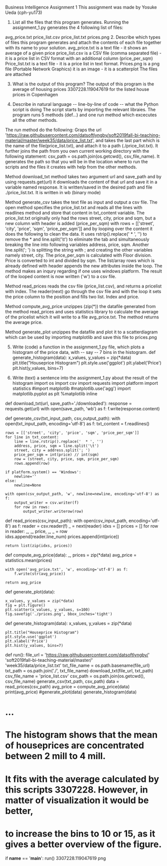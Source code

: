 Business Intelligence
Assignment 1
This assignment was made by Yosuke Ueda (cph-yu173)
1. List all the files that this program generates.
Running the assignment_1.py generates the 4 following list of files:

avg_price.txt
price_list.csv
price_list.txt
prices.png
2. Describe which types of files this program generates and attach the contents of each file together with its name to your solution.
avg_price.txt is a text file - it shows an average of a given price
price_list.csv is a CSV file (comma separated file) - it is a price list in CSV format with an additional column (price_per_sqm)
Price_list.txt is a text file - it is a price list in text format.
Prices.png is a png file (Portable Network Graphics) it is an image - it is a scatterplot
The files are attached

3. What is the output of this program?
The output of this program is the average of housing prices 3307228.119047619 for the listed house prices in Copenhagen

4. Describe in natural language -- line-by-line of code -- what the Python script is doing
The script starts by importing the relevant libraies. The program runs 5 methods (def...) and one run method which excecutes all the other methods.

The run method do the following: Graps the url 'https://raw.githubusercontent.com/datsoftlyngby/soft2019fall-bi-teaching-material/master/week35/data/price_list.txt', and takes the last part which is the name of the file(price_list.txt), and attach it to a path (./price_list.txt). It further joins the path from you own current working directory with the following statement: csv_path = os.path.join(os.getcwd(), csv_file_name). It generates the path so that you will be in the location where to run the scripts and the files it creates with help from the other methods.

Method download_txt method takes two argument url and save_path and by using requests.get(url) it downloads the content of that url and save it in a variable named response. It is written/saved in the desired path and file ./price_list.txt. It is written in wb (binary mode)

Method generate_csv takes the text file as input and output a csv file. The open method specifies the price_list.txt and reads all the lines with readlines method and store that content in txt_content variable. The price_list.txt originally only had the rows street, city, price and sqm, but a new column with header is added (price_per_sqm) with rows = [['street', 'city', 'price', 'sqm', 'price_per_sqm']] and by looping over the content it does the following to clean the data. It uses rstrip().replace(' * ', '') to remove the * and line.split('\t') to eliminate the tab and simultaneously breaking the line into following variables address, price, sqm. Another line.split('; ') is splitting the string with ; and creating the other variables namely street, city. The price_per_sqm is calculated with Floor division. Price is converted to int and divided by sqm. The list/array rows which is already defined with header appends the new attributes inside the loop. The method makes an inqury regarding if one uses windows platform. The result of the looped content is now written ('w') to a csv file.

Method read_prices reads the csv file (price_list.csv), and returns a pricelist with index. The reader(next) go through the csv file and with the loop it sets the price column to the position and fills two list. Index and price.

Method compute_avg_price unzippes (zip(*)) the datafile generated from the method read_prices and uses statistics library to calculate the average of the pricelist which it will write to a file avg_price.txt. The method returns the average price.

Method generate_plot unzippes the datafile and plot it to a scatterdiagram which can be used by importing matplotlib and save this file to prices.png

5. Write (code) a function in the assignment_1.py file, which plots a histogram of the price data, with -- say -- 7 bins in the histogram.
def generate_histogram(data): x_values, y_values = zip(*data)
plt.title("Houseprice Histogram") plt.style.use('ggplot') plt.ylabel('Price')
plt.hist(y_values, bins=7)

6. Write (text) a sentence into the assignment_1.py about the result of the histogram
import os
import csv
import requests
import platform
import statistics
#import matplotlib
#matplotlib.use('agg')
import matplotlib.pyplot as plt
%matplotlib inline


def download_txt(url, save_path='./downloaded'):
    response = requests.get(url)
    with open(save_path, 'wb') as f:
        f.write(response.content)
               

def generate_csv(txt_input_path, csv_output_path):
    with open(txt_input_path, encoding='utf-8') as f:
        txt_content = f.readlines()

    rows = [['street', 'city', 'price', 'sqm', 'price_per_sqm']]
    for line in txt_content:
        line = line.rstrip().replace('  * ', '')
        address, price, sqm = line.split('\t')
        street, city = address.split('; ')
        price_per_sqm = int(price) // int(sqm)
        row = (street, city, price, sqm, price_per_sqm)
        rows.append(row)

    if platform.system() == 'Windows':
        newline=''
    else:
        newline=None

    with open(csv_output_path, 'w', newline=newline, encoding='utf-8') as f:
        output_writer = csv.writer(f)
        for row in rows:
            output_writer.writerow(row)


def read_prices(csv_input_path):
    with open(csv_input_path, encoding='utf-8') as f:
        reader = csv.reader(f)
        _ = next(reader)
        idxs = []
        prices = []
        for row in reader:
            _, _, price, _, _ = row            
            idxs.append(reader.line_num)
            prices.append(int(price))            

    return list(zip(idxs, prices))


def compute_avg_price(data):
    _, prices = zip(*data)
    avg_price = statistics.mean(prices)
   
    with open('avg_price.txt', 'w', encoding='utf-8') as f:
        f.write(str(avg_price))

    return avg_price


def generate_plot(data):

    x_values, y_values = zip(*data)
    fig = plt.figure()
    plt.scatter(x_values, y_values, s=100)
    fig.savefig('./prices.png', bbox_inches='tight')

def generate_histogram(data):
    x_values, y_values = zip(*data)
    
    plt.title("Houseprice Histogram")
    plt.style.use('ggplot')
    plt.xlabel('Price')    
    plt.hist(y_values, bins=7)    
        
    

def run():
    file_url = 'https://raw.githubusercontent.com/datsoftlyngby/' \
               'soft2019fall-bi-teaching-material/master/' \
               'week35/data/price_list.txt'
    txt_file_name = os.path.basename(file_url)
    txt_path = os.path.join('./', txt_file_name)
    download_txt(file_url, txt_path)
    csv_file_name = 'price_list.csv'
    csv_path = os.path.join(os.getcwd(), csv_file_name)
    generate_csv(txt_path, csv_path)
    data = read_prices(csv_path)
    avg_price = compute_avg_price(data)
    print(avg_price)
    #generate_plot(data)
    generate_histogram(data)

#    ...
# The histogram shows that the mean of houseprices are concentrated between 2 mill to 4 mill. 
# It fits with the average calculated by this scripts 3307228. However, in matter of visualization it would be better,
# to increase the bins to 10 or 15, as it gives a better overview of the figure. 


if __name__ == '__main__':
    run()
3307228.119047619
png
